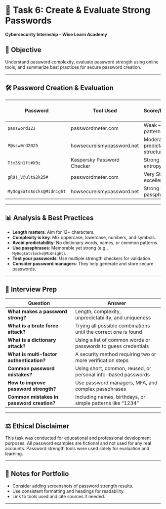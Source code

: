 # 🔐 Task 6: Create & Evaluate Strong Passwords  
**Cybersecurity Internship – Wise Learn Academy**

## 🧩 Objective  
Understand password complexity, evaluate password strength using online tools, and summarize best practices for secure password creation.

---

## 🛠️ Password Creation & Evaluation

| Password                    | Tool Used                  | Score/Feedback                   | Estimated Crack Time     |
|-----------------------------|----------------------------|----------------------------------|---------------------------|
| `password123`               | passwordmeter.com          | Weak – common pattern            | Seconds                   |
| `P@ssw0rd2025`              | howsecureismypassword.net  | Moderate – predictable structure | Hours                     |
| `T!m3$h1ft#X9z`             | Kaspersky Password Checker | Strong – good entropy            | Centuries                 |
| `gR8!_V@ult$2k25#`          | passwordmeter.com          | Very Strong – excellent mix      | Millions of years         |
| `MyDogEats$ocks@Midnight`  | howsecureismypassword.net  | Strong – long passphrase         | Billions of years         |

---

## 📊 Analysis & Best Practices

- **Length matters**: Aim for 12+ characters.
- **Complexity is key**: Mix uppercase, lowercase, numbers, and symbols.
- **Avoid predictability**: No dictionary words, names, or common patterns.
- **Use passphrases**: Memorable yet strong (e.g., `MyDogEats$ocks@Midnight`).
- **Test your passwords**: Use multiple strength checkers for validation.
- **Consider password managers**: They help generate and store secure passwords.

---

## 🧠 Interview Prep

| Question | Answer |
|---------|--------|
| **What makes a password strong?** | Length, complexity, unpredictability, and uniqueness |
| **What is a brute force attack?** | Trying all possible combinations until the correct one is found |
| **What is a dictionary attack?** | Using a list of common words or passwords to guess credentials |
| **What is multi-factor authentication?** | A security method requiring two or more verification steps |
| **Common password mistakes?** | Using short, common, reused, or personal info-based passwords |
| **How to improve password strength?** | Use password managers, MFA, and complex passphrases |
| **Common mistakes in password creation?** | Including names, birthdays, or simple patterns like “1234” |

---

## ⚖️ Ethical Disclaimer  
This task was conducted for educational and professional development purposes. All password examples are fictional and not used for any real accounts. Password strength tools were used solely for evaluation and learning.

---

## 📁 Notes for Portfolio  
- Consider adding screenshots of password strength results.
- Use consistent formatting and headings for readability.
- Link to tools used and cite sources if needed.

---
